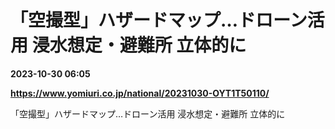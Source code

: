 # 「空撮型」ハザードマップ…ドローン活用 浸水想定・避難所 立体的に

**2023-10-30 06:05**

**https://www.yomiuri.co.jp/national/20231030-OYT1T50110/**

「空撮型」ハザードマップ…ドローン活用 浸水想定・避難所 立体的に